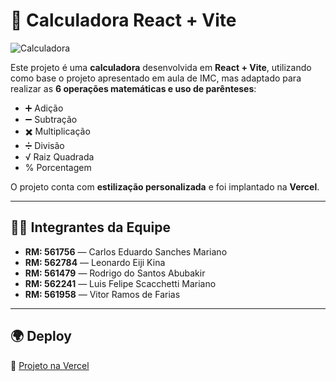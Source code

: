 # 📌 Calculadora React + Vite  

![Calculadora](https://i.imgur.com/NZ1M35C.png)

Este projeto é uma **calculadora** desenvolvida em **React + Vite**, utilizando como base o projeto apresentado em aula de IMC, mas adaptado para realizar as **6 operações matemáticas e uso de parênteses**:  

- ➕ Adição  
- ➖ Subtração  
- ✖️ Multiplicação  
- ➗ Divisão
- √ Raiz Quadrada
- % Porcentagem

O projeto conta com **estilização personalizada** e foi implantado na **Vercel**.  

---

## 👨‍💻 Integrantes da Equipe  

- **RM: 561756** — Carlos Eduardo Sanches Mariano  
- **RM: 562784** — Leonardo Eiji Kina  
- **RM: 561479** — Rodrigo do Santos Abubakir  
- **RM: 562241** — Luis Felipe Scacchetti Mariano  
- **RM: 561958** — Vitor Ramos de Farias  

---

## 🌍 Deploy  

🔗 [Projeto na Vercel](link...)  






